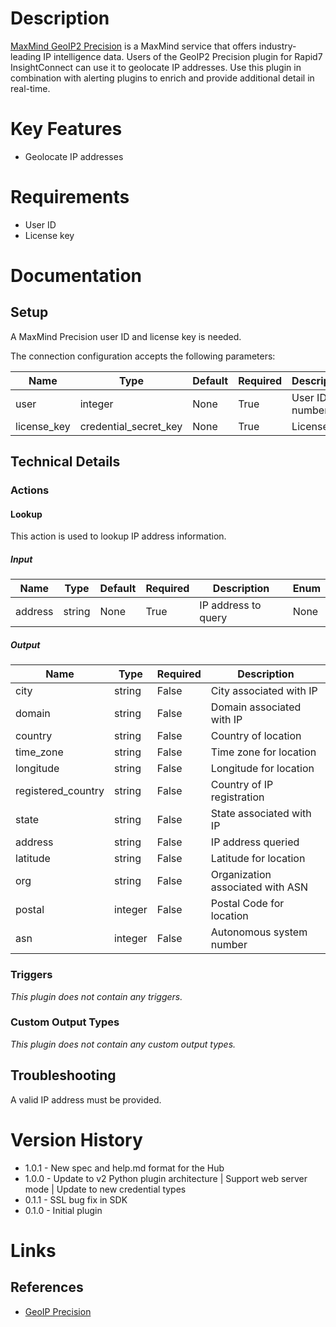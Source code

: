 # Description

[MaxMind GeoIP2 Precision](https://www.maxmind.com/en/geoip2-precision-services) is a MaxMind service that offers
industry-leading IP intelligence data. Users of the GeoIP2 Precision plugin for Rapid7 InsightConnect can use it to
geolocate IP addresses. Use this plugin in combination with alerting plugins to enrich and provide additional detail
in real-time.

# Key Features

* Geolocate IP addresses

# Requirements

* User ID
* License key

# Documentation

## Setup

A MaxMind Precision user ID and license key is needed.

The connection configuration accepts the following parameters:

|Name|Type|Default|Required|Description|Enum|
|----|----|-------|--------|-----------|----|
|user|integer|None|True|User ID number|None|
|license_key|credential_secret_key|None|True|License key|None|

## Technical Details

### Actions

#### Lookup

This action is used to lookup IP address information.

##### Input

|Name|Type|Default|Required|Description|Enum|
|----|----|-------|--------|-----------|----|
|address|string|None|True|IP address to query|None|

##### Output

|Name|Type|Required|Description|
|----|----|--------|-----------|
|city|string|False|City associated with IP|
|domain|string|False|Domain associated with IP|
|country|string|False|Country of location|
|time_zone|string|False|Time zone for location|
|longitude|string|False|Longitude for location|
|registered_country|string|False|Country of IP registration|
|state|string|False|State associated with IP|
|address|string|False|IP address queried|
|latitude|string|False|Latitude for location|
|org|string|False|Organization associated with ASN|
|postal|integer|False|Postal Code for location|
|asn|integer|False|Autonomous system number|

### Triggers

_This plugin does not contain any triggers._

### Custom Output Types

_This plugin does not contain any custom output types._

## Troubleshooting

A valid IP address must be provided.

# Version History

* 1.0.1 - New spec and help.md format for the Hub
* 1.0.0 - Update to v2 Python plugin architecture | Support web server mode | Update to new credential types
* 0.1.1 - SSL bug fix in SDK
* 0.1.0 - Initial plugin

# Links

## References

* [GeoIP Precision](https://www.maxmind.com/en/geoip2-precision-services)

